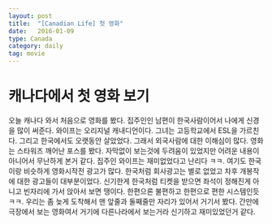 ```yaml
---
layout: post
title:  "[Canadian Life] 첫 영화"
date:   2016-01-09
type: Canada
category: daily
tag: movie
---
```


# 캐나다에서 첫 영화 보기

오늘 캐나다 와서 처음으로 영화를 봤다. 집주인인 남편이 한국사람이어서 나에게 신경을 많이 써준다.
와이프는 오리지널 캐내디언이다. 그녀는 고등학교에서 ESL을 가르친다. 그리고 한국에서도 오랫동안 살았었다. 그래서 외국사람에 대한 이해심이 많다. 영화는 스타워즈 깨어난 포스를 봤다. 자막없이 보는것에 두려움이 있었지만 어려운 내용이 아니어서 무난하게 본거 같다. 집주인 와이프는 재미없었다고 난리다 ㅋㅋ. 여기도 한국이랑 비슷하게 영화시작전 광고가 많다. 한국처럼 회사광고는 별로 없었고 차후 개봉작에 대한 광고들이 대부분이었다. 신기한게 한국처럼 티켓을 받으면 좌석이 정해진게 아니고 빈자리에 가서 앉아서 보면 땡이다. 한편으론 불편하고 한편으로 편한 시스템인듯 ㅋㅋ. 우리는 좀 늦게 도착해서 맨 앞줄과 둘째줄만 자리가 있어서 거기서 봤다. 간만에 극장에서 보는 영화여서 거기에 다른나라에서 보는거라 신기하고 재미있었던거 같다.

